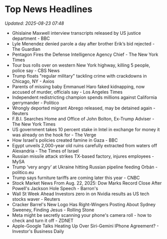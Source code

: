 # Top News Headlines

_Updated: 2025-08-23 07:48_

- Ghislaine Maxwell interview transcripts released by US justice department - BBC
- Lyle Menendez denied parole a day after brother Erik’s bid rejected - The Guardian
- Pentagon Fires the Defense Intelligence Agency Chief - The New York Times
- Tour bus rolls over on western New York highway, killing 5 people, police say - CBS News
- Trump floats "regular military" tackling crime with crackdowns in Chicago, NY - Axios
- Parents of missing baby Emmanuel Haro faked kidnapping, now accused of murder, officials say - Los Angeles Times
- Independent redistricting champion spends millions against California gerrymander - Politico
- Wrongly deported migrant Abrego released, may be detained again - Reuters
- F.B.I. Searches Home and Office of John Bolton, Ex-Trump Adviser - The New York Times
- US government takes 10 percent stake in Intel in exchange for money it was already on the hook for - The Verge
- How Israel's policies created famine in Gaza - BBC
- Egypt unveils 2,000-year old ruins carefully extracted from waters off Alexandria - The Times of Israel
- Russian missile attack strikes TX-based factory, injures employees - MySA
- Trump ‘very angry’ at Ukraine hitting Russian pipeline feeding Orbán - politico.eu
- Trump says furniture tariffs are coming later this year - CNBC
- Stock Market News From Aug. 22, 2025: Dow Marks Record Close After Powell's Jackson Hole Speech - Barron's
- Wall St Week Ahead Investors zero in on Nvidia results as US tech stocks waver - Reuters
- Cracker Barrel's New Logo Has Right-Wingers Posting About Sydney Sweeney, Finding Jesus - Rolling Stone
- Meta might be secretly scanning your phone's camera roll - how to check and turn it off - ZDNET
- Apple-Google Talks Heating Up Over Siri-Gemini IPhone Agreement? - Investor's Business Daily
